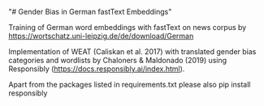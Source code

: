 "# Gender Bias in German fastText Embeddings" 

Training of German word embeddings with fastText on news corpus by https://wortschatz.uni-leipzig.de/de/download/German

Implementation of WEAT (Caliskan et al. 2017) with translated gender bias categories and wordlists by Chaloners & Maldonado (2019) using Responsibly (https://docs.responsibly.ai/index.html).

Apart from the packages listed in requirements.txt please also pip install responsibly
